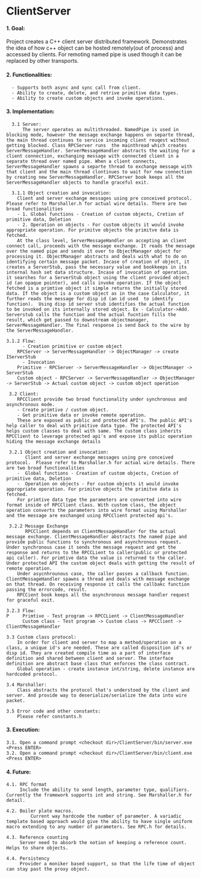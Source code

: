 # ClientServer

#### 1. Goal:
Project creates a C++ client server distributed framework. Demonstrates the idea of how c++ object can be hosted remotely(out of process) and accessed by clients. For remoting named pipe is used though it can be replaced by other transports. 

####  2. Functionalities:
      - Supports both async and sync call from client.
      - Ability to create, delete, and retrive primitive data types.
      - Ability to create custom objects and invoke operations.


####  3. Implementation:
      3.1 Server: 
          The server operates as multithreaded. NamedPipe is used in blocking mode, however the message exchange happens on separte thread, the main thread continues to service incoming client reuqest without getting blocked. Class RPCServer runs  the mainthread which creates ServerMessageHandler. ServerMessageHandler abstracts the waiting for a client connection, exchanging message with connected client in a separate thread over named pipe. When a client connects, ServerMessageHandler spawns a separte thread to exchange message with that client and the main thread clontinues to wait for new connection by creating new ServerMessageHandler. RPCServer book keeps all the ServerMessageHandler objects to handle graceful exit.

      3.1.1 Object creation and invocation:
	    Client and server exchange messages using pre conceived protocol.  Please refer to Marshaller.h for actual wire details. There are two broad functionalities
	    - 1. Global functions - Creation of custom objects, Cretion of primitive data, Deletion
	    - 2. Operation on objects - For custom objects it would invoke appropriate operation. For primitve objects the primitve data is fetched.
	    At the class level, ServerMessageHandler on accepting an client connect call, proceeds with the message exchange. It reads the message over the named pipe and sends it over to ObjectManager object for processing it. ObjectManager abstracts and deals with what to do on identifying certain message packet. Incase of creation of object, it creates a ServerStub, pass the necessary value and bookkeeps in its internal hash set data structure. Incase of invocation of operation, it searches for a ServerStub object using the client provided object id (an opaque pointer), and calls invoke operation. If the object fetched is a primtive object it simple returns the initially stored data. If the object is a custom object as in the case Calculator, it further reads the message for disp id (an id used  to identify function).  Using disp id server stub identifies the actual function to be invoked on its internally stored object. Ex - Calculator->Add. Serverstub calls the function and the actual fucntion fills the result, which get passed to downstream objectmanager, ServerMessageHandler. The final response is send back to the wire by the ServerMessageHandler.

	3.1.2 Flow:
	      - Creation primitive or custom object
		RPCServer -> ServerMessageHandler -> ObjectManager -> create IServerStub
	      - Invocation
		Primitive - RPCServer -> ServerMessageHandler -> ObjectManager -> ServerStub 
		Custom object - RPCServer -> ServerMessageHandler -> ObjectManager -> ServerStub -> Actual custom object -> custom object operation

	 3.2 Client:
	    RPCClient provide two broad functionality under synchronous and asynchronous mode. 
	    - Create primtive / custom object.
	    - Get primitive data or invoke remote operation.
	    These are exposed as public and protected API's. The public API's help caller to deal with primitive data type. The protected API's helps custom classes to deal with same. The custom class inherits RPCClient to leverage protected api's and expose its public operation hiding the message exchange details
	    
	 3.2.1 Object creation and invocation:
	       Client and server exchange messages using pre conceived protocol.  Please refer to Marshaller.h for actual wire details. There are two broad functionalities
		-  Global functions - Creation of custom objects, Cretion of primitive data, Deletion
		-  Operation on objects - For custom objects it would invoke appropriate operation. For primitve objects the primitve data is fetched.
		For primtive data type the parameters are converted into wire format inside of RPCClient class. With custom class, the object operation converts the parameters into wire format using Marshaller and the message are exchanged using RPCClient protected api's.

	 3.2.2 Message Exchange
	       RPCClient depends on ClientMessageHandler for the actual message exchange. ClientMessageHandler abstracts the named pipe and provide public functions to synchronous and asynchronous request. Under synchronous case it sends the message request and get the response and returns to the RPCCLient to caller(public or protected api caller). For primtive data the value is returned to the caller. Under protected API the custom object deals with getting the result of remote operation.
		Under asycnhrounous case, the caller passes a callback function. ClientMessageHandler spawns a thread and deals with message exchange on that thread. On receiving response it calls the callbakc function passing the errorcode, result.
		RPCCient book keeps all the asynchronous message handler request for graceful exit. 

	3.2.3 Flow:
  	P     Primtive - Test program -> RPCCLient -> ClientMessageHandler
	      Custom class - Test program -> Custom class -> RPCClient -> ClientMessageHandler

	3.3 Custom class protocol:
	    In order for client and server to map a method/operation on a class, a unique id's are needed. These are called disposition id's or disp id. They are created compile time as a part of interface definition and shared between client and server. The interface definition are abstract base class that enforces the class contract. 
	    Global operation - create instance int/string, delete instance are hardcoded protocol.	

	3.4 Marshaller: 
	    Class abstracts the protocol that's understood by the client and server. And provide way to deserialize/serialize the data into wire packet.  

	3.5 Error code and other constants:
	    Please refer constants.h

#### 3. Execution:
	3.1. Open a command prompt <checkout dir>/ClientServer/bin/server.exe <Press ENTER>
	3.2. Open a command prompt <checkout dir>/ClientServer/bin/client.exe <Press ENTER>

#### 4. Future:
	4.1. RPC format
	     Include the ability to send length, parameter type, qualifiers. Currently the framework supports int and string. See Marshaller.h for detail.

	4.2. Boiler plate macros.
             Current way hardcode the number of parameter. A variadic template based approach would give the ability to have single uniform macro extending to any number of parameters. See RPC.h for details.

	4.3. Reference counting 
	     Server need to absorb the notion of keeping a reference count. Helps to share objects.  

	4.4. Persistency
	     Provider a moniker based support, so that the life time of object can stay past the proxy object.
